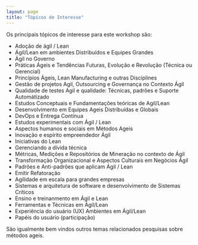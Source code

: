 ```yaml
---
layout: page
title: "Tópicos de Interesse"
---
```


Os principais tópicos de interesse para este workshop são:

- Adoção de ágil / Lean
- Ágil/Lean em ambientes Distribuídos e Equipes Grandes
- Ágil no Governo
- Práticas Ágeis e Tendências Futuras, Evolução e Revolução (Técnica ou Gerencial)
- Princípios Ágeis, Lean Manufacturing e outras Disciplines
- Gestão de projetos Agil, Outsourcing e Governança no Contexto Ágil
- Qualidade de testes Agil e qualidade: Técnicas, padrões e Suporte Automátizado
- Estudos Conceptuais e Fundamentações teóricas de Agil/Lean
- Desenvolvimento em Equipes Ageis Distribuídas e Globais
- DevOps e Entrega Contínua
- Estudos experimentais com Ágil / Lean
- Aspectos humanos e sociais em Métodos Ageis
- Inovação e espírito empreendedor Ágil
- Iniciativas do Lean
- Gerenciando a dívida técnica
- Métricas, Medições e Repositórios de Mineração no contexto de Ágil
- Transformação Organizacional e Aspectos Culturais em Negócios Ágil
- Padrões e Anti-padrões que aplicam Ágil / Lean
- Emitir Refatoração
- Agilidade em escala para grandes empresas
- Sistemas e arquitetura de software e desenvolvimento de Sistemas Críticos
- Ensino e treinanmento em Ágil e Lean
- Ferramentas e Técnicas em Ágil/Lean
- Experiência do usuário (UX) Ambientes em Ágil/Lean
- Papéis do usuário (participação)

São igualmente bem vindos outros temas relacionados pesquisas sobre métodos ageis.
